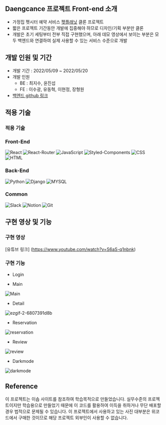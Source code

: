 ## Daengcance 프로젝트 Front-end 소개
- 가정집 펫시터 예약 서비스 [펫플래닛](https://petplanet.co) 클론 프로젝트
- 짧은 프로젝트 기간동안 개발에 집중해야 하므로 디자인/기획 부분만 클론
- 개발은 초기 세팅부터 전부 직접 구현했으며, 아래 데모 영상에서 보이는 부분은 모두 백엔드와 연결하여 실제 사용할 수 있는 서비스 수준으로 개발

## 개발 인원 및 기간

- 개발 기간 : 2022/05/09 ~ 2022/05/20
- 개발 인원
   - BE : 최지수, 윤진섭
   - FE : 이수광, 유동혁, 이현정, 장형원 
- [백엔드 github 링크](https://github.com/wecode-bootcamp-korea/32-2nd-Daengcance-backend)  

## 적용 기술 

### 적용 기술

### Front-End
![React](https://img.shields.io/badge/React-20232A?style=for-the-badge&logo=react&logoColor=61DAFB)
![React-Router](https://img.shields.io/badge/React_Router-CA4245?style=for-the-badge&logo=react-router&logoColor=white)
![JavaScript](https://img.shields.io/badge/JavaScript-F7DF1E?style=for-the-badge&logo=javascript&logoColor=black)
![Styled-Components](https://img.shields.io/badge/styled--components-DB7093?style=for-the-badge&logo=styled-components&logoColor=white)
![CSS](https://img.shields.io/badge/CSS3-1572B6?style=for-the-badge&logo=css3&logoColor=white)
![HTML](https://img.shields.io/badge/HTML5-E34F26?style=for-the-badge&logo=html5&logoColor=white)

### Back-End
![Python](https://img.shields.io/badge/Python-3776AB?style=for-the-badge&logo=python&logoColor=white)
![Django](https://img.shields.io/badge/Django-092E20?style=for-the-badge&logo=django&logoColor=white)
![MYSQL](https://img.shields.io/badge/MySQL-00000F?style=for-the-badge&logo=mysql&logoColor=white)

### Common
<!-- ![AWS](https://img.shields.io/badge/Amazon_AWS-232F3E?style=for-the-badge&logo=amazon-aws&logoColor=white) -->
![Slack](https://img.shields.io/badge/Slack-4A154B?style=for-the-badge&logo=slack&logoColor=white)
![Notion](https://img.shields.io/badge/Notion-000000?style=for-the-badge&logo=notion&logoColor=white)
![Git](https://img.shields.io/badge/GIT-E44C30?style=for-the-badge&logo=git&logoColor=white)

## 구현 영상 및 기능

### 구현 영상
[유튜브 링크] (https://www.youtube.com/watch?v=S6aS-q1nbnk)

### 구현 기능

- Login

<!-- ![login](https://user-images.githubusercontent.com/91944649/169678546-762908ee-88db-430d-9f6c-054317776a06.gif) -->

- Main

![Main](https://user-images.githubusercontent.com/91944649/169678592-dffc406e-79eb-403f-b623-04b58a0f2e1a.gif)

- Detail

![ezgif-2-6807391d8b](https://user-images.githubusercontent.com/91944649/169678631-4989db61-7e4b-4b09-b02e-86b8bf54a6a6.gif)

- Reservation

![reservation](https://user-images.githubusercontent.com/91944649/169678675-f490d3aa-ef73-4d06-aff7-c229892ca809.gif)

- Review

![review](https://user-images.githubusercontent.com/91944649/169678723-571433ac-d892-42b9-862d-0cdb413a225e.gif)

- Darkmode

![darkmode](https://user-images.githubusercontent.com/91944649/169678762-cee5bf88-bd43-4cf2-a3a8-f51902733073.gif)

## Reference
이 프로젝트는 이솝 사이트를 참조하여 학습목적으로 만들었습니다.
실무수준의 프로젝트이지만 학습용으로 만들었기 때문에 이 코드를 활용하여 이득을 취하거나 무단 배포할 경우 법적으로 문제될 수 있습니다.
이 프로젝트에서 사용하고 있는 사진 대부분은 위코드에서 구매한 것이므로 해당 프로젝트 외부인이 사용할 수 없습니다.

